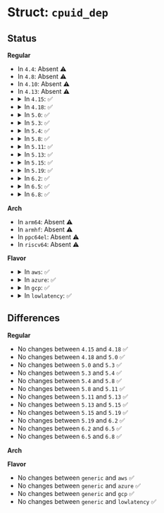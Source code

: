 # Struct: <code>cpuid_dep</code>

## Status
<b>Regular</b>
<ul>
<li>
In <code>4.4</code>: Absent ⚠️
</li>
<li>
In <code>4.8</code>: Absent ⚠️
</li>
<li>
In <code>4.10</code>: Absent ⚠️
</li>
<li>
In <code>4.13</code>: Absent ⚠️
</li>
<li>
<details>
<summary>In <code>4.15</code>: ✅</summary>

```c
struct cpuid_dep {
    unsigned int feature;
    unsigned int depends;
};
```
</details>
</li>
<li>
<details>
<summary>In <code>4.18</code>: ✅</summary>

```c
struct cpuid_dep {
    unsigned int feature;
    unsigned int depends;
};
```
</details>
</li>
<li>
<details>
<summary>In <code>5.0</code>: ✅</summary>

```c
struct cpuid_dep {
    unsigned int feature;
    unsigned int depends;
};
```
</details>
</li>
<li>
<details>
<summary>In <code>5.3</code>: ✅</summary>

```c
struct cpuid_dep {
    unsigned int feature;
    unsigned int depends;
};
```
</details>
</li>
<li>
<details>
<summary>In <code>5.4</code>: ✅</summary>

```c
struct cpuid_dep {
    unsigned int feature;
    unsigned int depends;
};
```
</details>
</li>
<li>
<details>
<summary>In <code>5.8</code>: ✅</summary>

```c
struct cpuid_dep {
    unsigned int feature;
    unsigned int depends;
};
```
</details>
</li>
<li>
<details>
<summary>In <code>5.11</code>: ✅</summary>

```c
struct cpuid_dep {
    unsigned int feature;
    unsigned int depends;
};
```
</details>
</li>
<li>
<details>
<summary>In <code>5.13</code>: ✅</summary>

```c
struct cpuid_dep {
    unsigned int feature;
    unsigned int depends;
};
```
</details>
</li>
<li>
<details>
<summary>In <code>5.15</code>: ✅</summary>

```c
struct cpuid_dep {
    unsigned int feature;
    unsigned int depends;
};
```
</details>
</li>
<li>
<details>
<summary>In <code>5.19</code>: ✅</summary>

```c
struct cpuid_dep {
    unsigned int feature;
    unsigned int depends;
};
```
</details>
</li>
<li>
<details>
<summary>In <code>6.2</code>: ✅</summary>

```c
struct cpuid_dep {
    unsigned int feature;
    unsigned int depends;
};
```
</details>
</li>
<li>
<details>
<summary>In <code>6.5</code>: ✅</summary>

```c
struct cpuid_dep {
    unsigned int feature;
    unsigned int depends;
};
```
</details>
</li>
<li>
<details>
<summary>In <code>6.8</code>: ✅</summary>

```c
struct cpuid_dep {
    unsigned int feature;
    unsigned int depends;
};
```
</details>
</li>
</ul>
<b>Arch</b>
<ul>
<li>
In <code>arm64</code>: Absent ⚠️
</li>
<li>
In <code>armhf</code>: Absent ⚠️
</li>
<li>
In <code>ppc64el</code>: Absent ⚠️
</li>
<li>
In <code>riscv64</code>: Absent ⚠️
</li>
</ul>
<b>Flavor</b>
<ul>
<li>
<details>
<summary>In <code>aws</code>: ✅</summary>

```c
struct cpuid_dep {
    unsigned int feature;
    unsigned int depends;
};
```
</details>
</li>
<li>
<details>
<summary>In <code>azure</code>: ✅</summary>

```c
struct cpuid_dep {
    unsigned int feature;
    unsigned int depends;
};
```
</details>
</li>
<li>
<details>
<summary>In <code>gcp</code>: ✅</summary>

```c
struct cpuid_dep {
    unsigned int feature;
    unsigned int depends;
};
```
</details>
</li>
<li>
<details>
<summary>In <code>lowlatency</code>: ✅</summary>

```c
struct cpuid_dep {
    unsigned int feature;
    unsigned int depends;
};
```
</details>
</li>
</ul>

## Differences
<b>Regular</b>
<ul>
<li>
No changes between <code>4.15</code> and <code>4.18</code> ✅
</li>
<li>
No changes between <code>4.18</code> and <code>5.0</code> ✅
</li>
<li>
No changes between <code>5.0</code> and <code>5.3</code> ✅
</li>
<li>
No changes between <code>5.3</code> and <code>5.4</code> ✅
</li>
<li>
No changes between <code>5.4</code> and <code>5.8</code> ✅
</li>
<li>
No changes between <code>5.8</code> and <code>5.11</code> ✅
</li>
<li>
No changes between <code>5.11</code> and <code>5.13</code> ✅
</li>
<li>
No changes between <code>5.13</code> and <code>5.15</code> ✅
</li>
<li>
No changes between <code>5.15</code> and <code>5.19</code> ✅
</li>
<li>
No changes between <code>5.19</code> and <code>6.2</code> ✅
</li>
<li>
No changes between <code>6.2</code> and <code>6.5</code> ✅
</li>
<li>
No changes between <code>6.5</code> and <code>6.8</code> ✅
</li>
</ul>
<b>Arch</b>
<ul>
</ul>
<b>Flavor</b>
<ul>
<li>
No changes between <code>generic</code> and <code>aws</code> ✅
</li>
<li>
No changes between <code>generic</code> and <code>azure</code> ✅
</li>
<li>
No changes between <code>generic</code> and <code>gcp</code> ✅
</li>
<li>
No changes between <code>generic</code> and <code>lowlatency</code> ✅
</li>
</ul>
